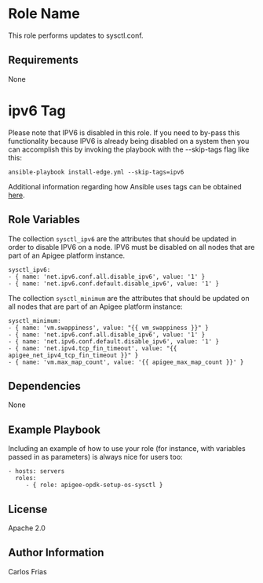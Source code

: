Role Name
=========

This role performs updates to sysctl.conf.

Requirements
------------

None

# ipv6 Tag

Please note that IPV6 is disabled in this role. If you need to by-pass this functionality because IPV6 is already being 
disabled on a system then you can accomplish this by invoking the playbook with the --skip-tags flag like this:

    ansible-playbook install-edge.yml --skip-tags=ipv6 
    
Additional information regarding how Ansible uses tags can be obtained [here](http://docs.ansible.com/ansible/latest/user_guide/playbooks_tags.html).     

Role Variables
--------------

The collection `sysctl_ipv6` are the attributes that should be updated in order to disable IPV6 on a node. IPV6 must be 
disabled on all nodes that are part of an Apigee platform instance. 

    sysctl_ipv6:
    - { name: 'net.ipv6.conf.all.disable_ipv6', value: '1' }
    - { name: 'net.ipv6.conf.default.disable_ipv6', value: '1' }

The collection `sysctl_minimum` are the attributes that should be updated on all nodes that are part of an Apigee platform
instance: 

    sysctl_minimum:
    - { name: 'vm.swappiness', value: "{{ vm_swappiness }}" }
    - { name: 'net.ipv6.conf.all.disable_ipv6', value: '1' }
    - { name: 'net.ipv6.conf.default.disable_ipv6', value: '1' }
    - { name: 'net.ipv4.tcp_fin_timeout', value: "{{ apigee_net_ipv4_tcp_fin_timeout }}" }
    - { name: 'vm.max_map_count', value: '{{ apigee_max_map_count }}' }


Dependencies
------------

None

Example Playbook
----------------

Including an example of how to use your role (for instance, with variables passed in as parameters) is always nice for users too:

    - hosts: servers
      roles:
         - { role: apigee-opdk-setup-os-sysctl }

License
-------

Apache 2.0

Author Information
------------------

Carlos Frias


